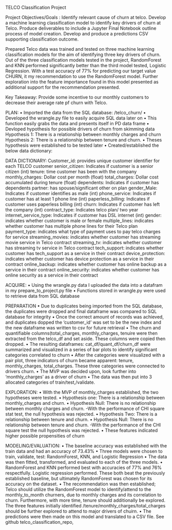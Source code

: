 TELCO Classification Project


Project Objectives/Goals :
Identify relevant cause of churn at telco. Develop a machine learning classification model to identify key drivers of churn at Telco. Produce deliverables to include a Jupyter Final Notebook outline process of model creation. Develop and produce a predictions CSV supporting classification outcome. 

Prepared Telco data was trained and tested on three machine learning classification models for the aim of identifying three key drivers of churn. 
Out of the three classification models tested in the project, RandomForest and KNN performed significantly better than the third model tested, Logistic Regression. With a test accuracy of 77% for predicting our target value CHURN, it my recommendation to use the RandomForest model. 
Further exploration into the feature importance found in this model presented as additional support for the recommendation presented. 

Key Takeaway: Provide some incentive to our monthly customers to decrease their average rate pf churn with Telco.

PLAN:
•	Imported the data from the SQL database: /telco_churn/
•	Developed the wrangle.py file to easily acquire SQL data later on
•	This function easily grabs the data and presents itself in PD data frame 
•	Devloped hypothesis for possible drivers of churn from skimming data
Hypothesis 1: There is a relationship between monthly charges and churn
Hypothesis 2: There is a relationship between tenure and churn.
•	Theses hypothesis were established to be tested later
•	Created/established the below data dictionary:

DATA DICTIONARY:
Customer_id: provides unique customer identifier for each TELCO customer
senior_citizen: Indicates if customer is a senior citizen (int) 
tenure: time customer has been with the company
monthly_charges: Dollar cost per month (float) 
total_charges: Dollar cost accumulated during tenure (float) 
dependents: Indicates if customer has dependents 
partner: has spouse/significant other on plan
gender_Male: Indicates if customer identifies as male (int)
 phone_service: Indicates if customer has at least 1 phone line (int) 
paperless_billing: Indicates if customer uses paperless billing (int)
 churn:  Indicates if customer has left the company (int) 
contract_type: Indicates telco plan/ two year
internet_service_type: Indicates if customer has DSL internet (int) 
gender: indicates whether customer is male or female
multiple_lines: indicates whether customer has multiple phone lines for their Telco plan
payment_type: indicates what type of payment uses to pay telco charges for service
streaming_movies: indicates whether customer has streaming movie service in Telco contract
streaming_tv: indicates whether customer has streaming tv service in Telco contract
tech_support: indicates whether customer has tech_support as a service in their contract
device_protection: indicates whether customer has device protection as a service in their contract
online_backup: indicates whether customer has online backup as a service in their contract
online_security: indicates whether customer has online security as a service in their contract

ACQUIRE: 
•	Using the wrangle.py data I uploaded the  data into a datafram in my prepare_to_project.py file 
•	Functions stored in wrangle.py were used to retrieve data from SQL database

PREPARATION
•	Due to duplicates being imported from the SQL database, the duplicates were dropped and final dataframe was compared to SQL database for integrity
•	Once the correct amount of records was achieved, and duplicates dopped the ‘customer_id’ was set to be the new index and the new dataframe was written to csv for future retrieval
•	The churn and quantifiable columns(total_charges, monthly_charges, tenuire were  then extracted from the telco_df and set aside.  These columns were copied then dropped. 
•	The resulting dataframes: cat_df/quant_df/churn_df were summarized and visualized in a series of bar plots to identify significant categories correlated to churn
•	After the categories were visualized with a pair plot, three indicators of churn became apparent: tenure, monthly_charges, total_charges. These three categories were connected to drivers churn.
•	The MVP was decided upon, look further into ‘monthly_charges’ as a driver of churn 
•	The data was then put into 3 allocated categories of train/test,/validate. 

EXPLORATION:
•	With the MVP of monthly_charges established, the two hypotheses were tested.
•	Hypothesis one: There is a relationship between monthly_charges and churn.
•	Hypothesis Null: There is no relationship between monthly charges and churn.
-With the performance of CHI square stat test, the null hypothesis was rejected.
•	Hypothesis Two: There is a relationship between tenure and churn.
•	Hypothesis Null: There is no relationship between tenure and churn.
-With the performance of the CHI square test the null hypothesis was rejected.
•	These features indicated higher possible propensities of churn 

MODELING/EVALUATION:
•	The baseline accuracy was established with the train data and had an accuracy of 73.43%
•	Three models were chosen to train, validate, test: RandomForest, KNN, and Logistic Regression 
•	The data was then fitted, transformed, and evaluated to each of the three models. 
•	RandomForest and KNN performed best with accuracies of 77% and 76% respectfully. Logistic regression performed. These both beat the previously established baseline, but ultimately RandomForest was chosen for its accuracy on the dataset.
•	The recommendation was then established; Telco should utilize the RandomForest model to identify/attend to the monthly_to_month churners, due to monthly charges and its correlation to churn. Furthermore, with more time, tenure should additionally be explored. The three features initially identified /tenure/monthly_charges/total_charges should be further explored to attend to major drivers of chuirn.
•	The predictions were then made on this model and translated to a CSV file. See github telco_classification_repo,

